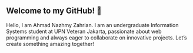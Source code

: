## Welcome to my GitHub! 👋

Hello, I am Ahmad Nazhmy Zahrian. I am an undergraduate Information Systems student at UPN Veteran Jakarta, passionate about web programming and always eager to collaborate on innovative projects. Let’s create something amazing together!
